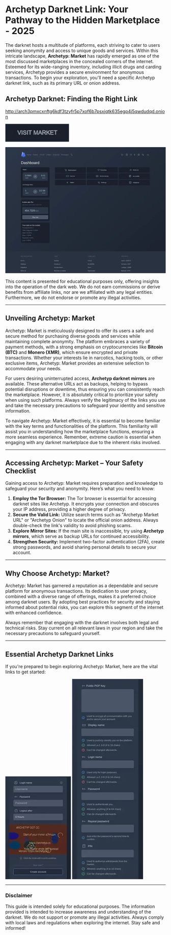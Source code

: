 # Archetyp Darknet Link: Your Pathway to the Hidden Marketplace - 2025

The darknet hosts a multitude of platforms, each striving to cater to users seeking anonymity and access to unique goods and services. Within this intricate landscape, **Archetyp: Market** has rapidly emerged as one of the most discussed marketplaces in the concealed corners of the internet. Esteemed for its wide-ranging inventory, including illicit drugs and carding services, Archetyp provides a secure environment for anonymous transactions. To begin your exploration, you'll need a specific Archetyp darknet link, such as its primary URL or onion address.

## Archetyp Darknet: Finding the Right Link

http://arch3pmxcxnftg6kdf3tzyfr5p7xof6b7psxjqtk635egp4j5qwdudqd.onion

[<img src="/asset/divide.webp" width="200">](http://arch3pmxcxnftg6kdf3tzyfr5p7xof6b7psxjqtk635egp4j5qwdudqd.onion)

<a href="http://arch3pmxcxnftg6kdf3tzyfr5p7xof6b7psxjqtk635egp4j5qwdudqd.onion"><img src="/asset/config.webp" alt="Archetyp Preview" style="max-width: 100%;"></a>

This content is presented for educational purposes only, offering insights into the operation of the dark web. We do not earn commissions or derive benefits from affiliate links, nor are we affiliated with any legal entities. Furthermore, we do not endorse or promote any illegal activities.

---

## Unveiling Archetyp: Market

Archetyp: Market is meticulously designed to offer its users a safe and secure method for purchasing diverse goods and services while maintaining complete anonymity. The platform embraces a variety of payment methods, with a strong emphasis on cryptocurrencies like **Bitcoin (BTC)** and **Monero (XMR)**, which ensure encrypted and private transactions. Whether your interests lie in narcotics, hacking tools, or other exclusive items, Archetyp: Market provides an extensive selection to accommodate your needs.

For users desiring uninterrupted access, **Archetyp darknet mirrors** are available. These alternative URLs act as backups, helping to bypass potential disruptions or downtime, thus ensuring you can consistently reach the marketplace. However, it is absolutely critical to prioritize your safety when using such platforms. Always verify the legitimacy of the links you use and take the necessary precautions to safeguard your identity and sensitive information.

To navigate Archetyp: Market effectively, it is essential to become familiar with the key terms and functionalities of the platform. This familiarity will assist you in understanding how the marketplace functions, ensuring a more seamless experience. Remember, extreme caution is essential when engaging with any darknet marketplace due to the inherent risks involved.

---

## Accessing Archetyp: Market – Your Safety Checklist

Gaining access to Archetyp: Market requires preparation and knowledge to safeguard your security and anonymity. Here’s what you need to know:

1.  **Employ the Tor Browser:** The Tor browser is essential for accessing darknet sites like Archetyp. It encrypts your connection and obscures your IP address, providing a higher degree of privacy.
2.  **Secure the Valid Link:** Utilize search terms such as "Archetyp Market URL" or "Archetyp Onion" to locate the official onion address. Always double-check the link's validity to avoid phishing scams.
3.  **Explore Mirror Sites:** If the main site is inaccessible, try using **Archetyp mirrors**, which serve as backup URLs for continued accessibility.
4.  **Strengthen Security:** Implement two-factor authentication (2FA), create strong passwords, and avoid sharing personal details to secure your account.

---

## Why Choose Archetyp: Market?

Archetyp: Market has garnered a reputation as a dependable and secure platform for anonymous transactions. Its dedication to user privacy, combined with a diverse range of offerings, makes it a preferred choice among darknet users. By adopting best practices for security and staying informed about potential risks, you can explore this segment of the internet with enhanced confidence.

Always remember that engaging with the darknet involves both legal and technical risks. Stay current on all relevant laws in your region and take the necessary precautions to safeguard yourself.

---

## Essential Archetyp Darknet Links

If you're prepared to begin exploring Archetyp: Market, here are the vital links to get started:

<a href="http://arch3pmxcxnftg6kdf3tzyfr5p7xof6b7psxjqtk635egp4j5qwdudqd.onion"><img src="/asset/visual.webp" alt="Archetyp Login" style="max-width: 100%;"></a>
<a href="http://arch3pmxcxnftg6kdf3tzyfr5p7xof6b7psxjqtk635egp4j5qwdudqd.onion"><img src="/asset/panel.webp" alt="Archetyp Register" style="max-width: 100%;"></a>

---

### Disclaimer

This guide is intended solely for educational purposes. The information provided is intended to increase awareness and understanding of the darknet. We do not support or promote any illegal activities. Always comply with local laws and regulations when exploring the internet. Stay safe and informed!